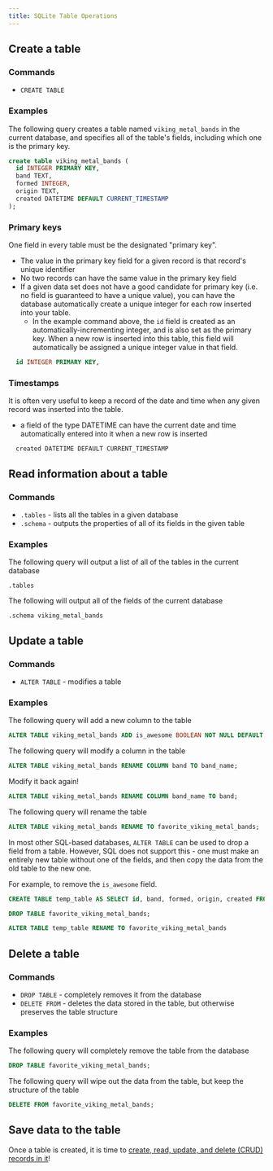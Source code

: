 ```yaml
---
title: SQLite Table Operations
---
```


## Create a table

### Commands

- `CREATE TABLE`

### Examples

The following query creates a table named `viking_metal_bands` in the current database, and specifies all of the table's fields, including which one is the primary key.

```sql
create table viking_metal_bands (
  id INTEGER PRIMARY KEY,
  band TEXT,
  formed INTEGER,
  origin TEXT,
  created DATETIME DEFAULT CURRENT_TIMESTAMP
);
```

### Primary keys

One field in every table must be the designated "primary key".

- The value in the primary key field for a given record is that record's unique identifier
- No two records can have the same value in the primary key field
- If a given data set does not have a good candidate for primary key (i.e. no field is guaranteed to have a unique value), you can have the database automatically create a unique integer for each row inserted into your table.
  - In the example command above, the `id` field is created as an automatically-incrementing integer, and is also set as the primary key. When a new row is inserted into this table, this field will automatically be assigned a unique integer value in that field.

```sql
  id INTEGER PRIMARY KEY,
```

### Timestamps

It is often very useful to keep a record of the date and time when any given record was inserted into the table.

- a field of the type DATETIME can have the current date and time automatically entered into it when a new row is inserted

```
  created DATETIME DEFAULT CURRENT_TIMESTAMP
```

## Read information about a table

### Commands

- `.tables` - lists all the tables in a given database
- `.schema` - outputs the properties of all of its fields in the given table

### Examples

The following query will output a list of all of the tables in the current database

```
.tables
```

The following will output all of the fields of the current database

```
.schema viking_metal_bands
```

## Update a table

### Commands

- `ALTER TABLE` - modifies a table

### Examples

The following query will add a new column to the table

```sql
ALTER TABLE viking_metal_bands ADD is_awesome BOOLEAN NOT NULL DEFAULT FALSE;
```

The following query will modify a column in the table

```sql
ALTER TABLE viking_metal_bands RENAME COLUMN band TO band_name;
```

Modify it back again!

```sql
ALTER TABLE viking_metal_bands RENAME COLUMN band_name TO band;
```

The following query will rename the table

```sql
ALTER TABLE viking_metal_bands RENAME TO favorite_viking_metal_bands;
```

In most other SQL-based databases, `ALTER TABLE` can be used to drop a field from a table. However, SQL does not support this - one must make an entirely new table without one of the fields, and then copy the data from the old table to the new one.

For example, to remove the `is_awesome` field.

```sql
CREATE TABLE temp_table AS SELECT id, band, formed, origin, created FROM favorite_viking_metal_bands;

DROP TABLE favorite_viking_metal_bands;

ALTER TABLE temp_table RENAME TO favorite_viking_metal_bands

```

## Delete a table

### Commands

- `DROP TABLE` - completely removes it from the database
- `DELETE FROM` - deletes the data stored in the table, but otherwise preserves the table structure

### Examples

The following query will completely remove the table from the database

```sql
DROP TABLE favorite_viking_metal_bands;
```

The following query will wipe out the data from the table, but keep the structure of the table

```sql
DELETE FROM favorite_viking_metal_bands;
```

## Save data to the table

Once a table is created, it is time to [create, read, update, and delete (CRUD) records in it](./sqlite-row-operations.md)!
